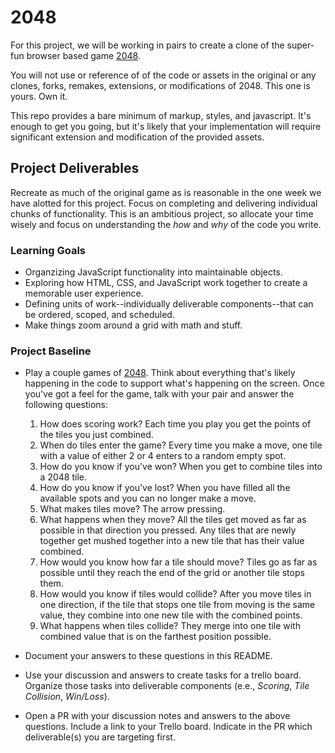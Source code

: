 # 2048
For this project, we will be working in pairs to create a clone of the super-fun browser based game [2048](http://gabrielecirulli.github.io/2048/).

You will not use or reference of of the code or assets in the original or any clones, forks, remakes, extensions, or modifications of 2048. This one is yours. Own it.

This repo provides a bare minimum of markup, styles, and javascript. It's enough to get you going, but it's likely that your implementation will require significant extension and modification of the provided assets.

## Project Deliverables
Recreate as much of the original game as is reasonable in the one week we have alotted for this project. Focus on completing and delivering individual chunks of functionality. This is an ambitious project, so allocate your time wisely and focus on understanding the _how_ and _why_ of the code you write.

### Learning Goals
- Organzizing JavaScript functionality into maintainable objects.
- Exploring how HTML, CSS, and JavaScript work together to create a memorable user experience.
- Defining units of work--individually deliverable components--that can be ordered, scoped, and scheduled.
- Make things zoom around a grid with math and stuff.

### Project Baseline
- Play a couple games of [2048](http://gabrielecirulli.github.io/2048/). Think about everything that's likely happening in the code to support what's happening on the screen. Once you've got a feel for the game, talk with your pair and answer the following questions:
  1. How does scoring work?
  Each time you play you get the points of the tiles you just combined.
  1. When do tiles enter the game?
  Every time you make a move, one tile with a value of either 2 or 4 enters to a random empty spot.
  1. How do you know if you've won?
  When you get to combine tiles into a 2048 tile.
  1. How do you know if you've lost?
  When you have filled all the available spots and you can no longer make a move.
  1. What makes tiles move?
  The arrow pressing.
  1. What happens when they move?
  All the tiles get moved as far as possible in that direction you pressed. Any tiles that are newly together get mushed together into a new tile that has their value combined.
  1. How would you know how far a tile should move?
  Tiles go as far as possible until they reach the end of the grid or another tile stops them.
  1. How would you know if tiles would collide?
  After you move tiles in one direction, if the tile that stops one tile from moving is the same value, they combine into one new tile with the combined points.
  1. What happens when tiles collide?
  They merge into one tile with combined value that is on the farthest position possible.
  
- Document your answers to these questions in this README.
- Use your discussion and answers to create tasks for a trello board. Organize those tasks into deliverable components (e.e., _Scoring_, _Tile Collision_, _Win/Loss_).
- Open a PR with your discussion notes and answers to the above questions. Include a link to your Trello board. Indicate in the PR which deliverable(s) you are targeting first.
